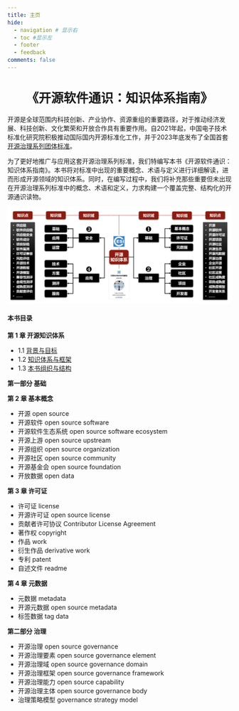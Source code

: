```yaml
---
title: 主页
hide:
  - navigation # 显示右
  - toc #显示左
  - footer
  - feedback
comments: false
---
```

# <center> 《开源软件通识：知识体系指南》</center>

开源是全球范围内科技创新、产业协作、资源重组的重要路径，对于推动经济发展、科技创新、文化繁荣和开放合作具有重要作用。自2021年起，中国电子技术标准化研究院积极推动国际国内开源标准化工作，并于2023年底发布了全国首套[开源治理系列团体标准](https://github.com/kaiyuanshe/ONES/wiki)。

为了更好地推广与应用这套开源治理系列标准，我们特编写本书《开源软件通识：知识体系指南》。本书将对标准中出现的重要概念、术语与定义进行详细解读，进而形成开源领域的知识体系。同时，在编写过程中，我们将补充那些重要但未出现在开源治理系列标准中的概念、术语和定义，力求构建一个覆盖完整、结构化的开源通识读物。

<div align=center>
<img src="assets/img/jiagou.png" width="600px">
</div>

#### 本书目录
**第 1 章 开源知识体系**

- 1.1 [背景与目标](https://www.x-lab.info/oss101-bok/textbook/chapter_1/chapter_1_1/)
- 1.2 [知识体系与框架](https://www.x-lab.info/oss101-bok/textbook/chapter_1/chapter_1_2/)
- 1.3 [本书组织与结构](https://www.x-lab.info/oss101-bok/textbook/chapter_1/chapter_1_3/)

**第一部分 基础**

**第 2 章 基本概念**

- 开源 open source
- 开源软件 open source software
- 开源软件生态系统 open source software ecosystem
- 开源上游 open source upstream
- 开源组织 open source organization
- 开源社区 open source community
- 开源基金会 open source foundation
- 开放数据 open data

**第 3 章 许可证**

- 许可证 license
- 开源许可证 open source license
- 贡献者许可协议 Contributor License Agreement
- 著作权 copyright
- 作品 work
- 衍生作品 derivative work
- 专利 patent
- 自述文件 readme

**第 4 章 元数据**

- 元数据 metadata
- 开源元数据 open source metadata
- 标签数据 tag data

**第二部分 治理**

- 开源治理 open source governance
- 开源治理要素 open source governance element
- 开源治理域 open source governance domain
- 开源治理框架 open source governance framework
- 开源治理能力 open source capability
- 开源治理主体 open source governance body
- 治理策略模型 governance strategy model
